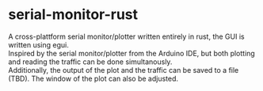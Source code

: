 # serial-monitor-rust
A cross-plattform serial monitor/plotter written entirely in rust, the GUI is written using egui.  
Inspired by the serial monitor/plotter from the Arduino IDE, but both plotting and reading the traffic can be done simultanously.  
Additionally, the output of the plot and the traffic can be saved to a file (TBD). The window of the plot can also be adjusted.  

